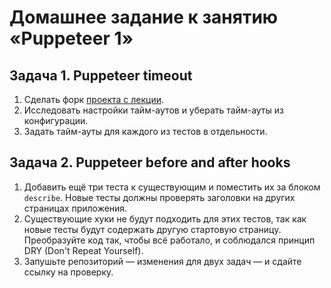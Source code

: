 # Домашнее задание к занятию «Puppeteer 1»

## Задача 1. Puppeteer timeout

1. Сделать форк [проекта с лекции](https://github.com/netology-code/jsaqa-code/tree/main/7.4/puppeteer).
2. Исследовать настройки тайм-аутов и уберать тайм-ауты из конфигурации.
3. Задать тайм-ауты для каждого из тестов в отдельности.


## Задача 2. Puppeteer before and after hooks

1. Добавить ещё три теста к существующим и поместить их за блоком `describe`. 
Новые тесты должны проверять заголовки на других страницах приложения.   
2. Существующие хуки не будут подходить для этих тестов, так как новые тесты будут содержать другую стартовую страницу. 
Преобразуйте код так, чтобы всё работало, и соблюдался принцип DRY (Don't Repeat Yourself). 
3. Запушьте репозиторий — изменения для двух задач — и сдайте ссылку на проверку.
